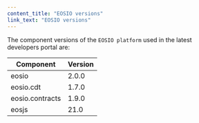 ```yaml
---
content_title: "EOSIO versions"
link_text: "EOSIO versions"
---
```


The component versions of the `EOSIO platform` used in the latest developers portal are:

| Component | Version |
| ------ | ------ |
| eosio | 2.0.0 |
| eosio.cdt | 1.7.0 |
| eosio.contracts | 1.9.0 |
| eosjs | 21.0 |




